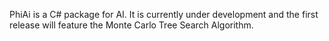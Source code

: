 PhiAi is a C# package for AI. It is currently under development and the first release will feature the Monte Carlo Tree Search Algorithm.
